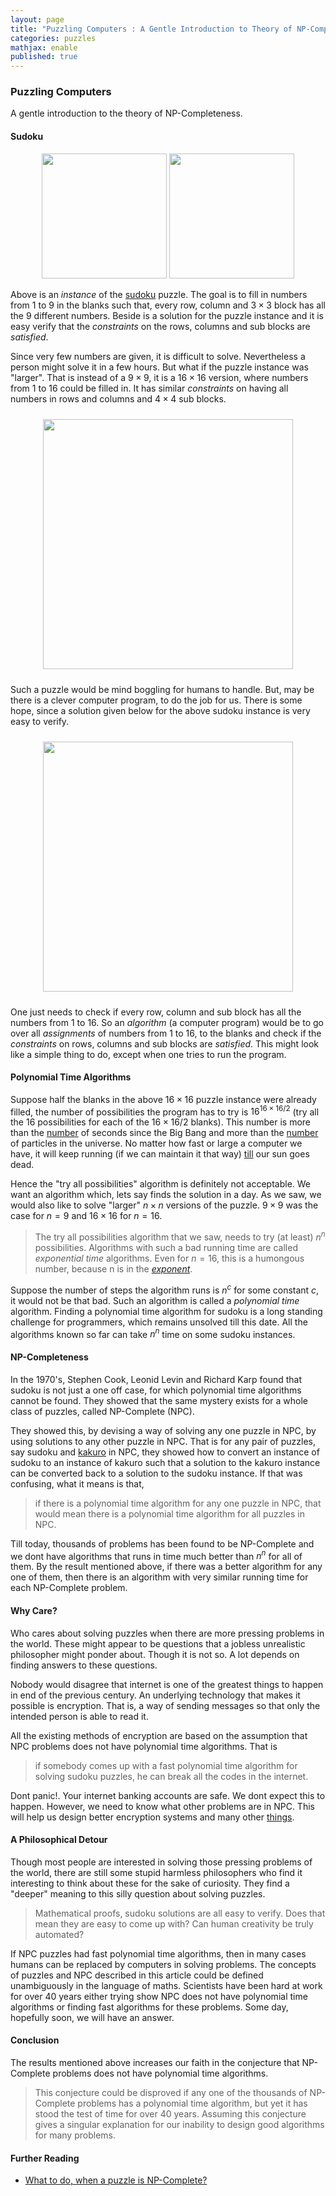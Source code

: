 ```yaml
---
layout: page
title: "Puzzling Computers : A Gentle Introduction to Theory of NP-Completeness"
categories: puzzles
mathjax: enable
published: true
---
```


### Puzzling Computers
<span class="subhead">
A gentle introduction to the theory of NP-Completeness.
</span>

#### Sudoku
<p style="text-align:center">
<img src="../../images/sudoku_9x9.png" width="200px" /> <img src="../../images/sudoku_9x9_solved.png" width="200px" />
</p>

Above is an *instance* of the [sudoku](http://en.wikipedia.org/wiki/Sudoku)
puzzle. The goal is to fill in numbers from $1$ to $9$ in the blanks such that,
every  row, column and $3 \times 3$ block has all the $9$ different numbers. 
Beside is a solution for the puzzle instance and it is easy verify that the
*constraints* on the rows, columns and sub blocks are *satisfied*.

 Since very few numbers are given, it is difficult to solve.
Nevertheless a person might solve it in a few
hours. But what if the puzzle instance was "larger".
That is instead of a $9\times 9$, it is a $16\times 16$ version,
where numbers from $1$ to $16$ could be filled in.
It has similar *constraints* on having all
numbers in rows and columns and $4\times 4$ sub blocks.

<p style="text-align:center">
<img src="../../images/sudoku_16x16.png" width="400px" style="margin: 10px 20px"/> </p>

Such a puzzle would be mind boggling for
humans to handle. But, may be there is a 
clever computer program, to do the job for
us. There is some hope, since a solution
given below for the above sudoku instance is very
easy to verify. 


<p style="text-align:center">
<img src="../../images/sudoku_16x16_solved.png" width="400px" style="margin: 10px 20px"/> </p>

One just needs to check if every row, column and
sub block has all the numbers from $1$ to $16$. So
 an *algorithm* (a computer program) would be to 
go over all *assignments* of numbers from $1$ to $16$, to the blanks
and check if the *constraints* on rows, columns and
sub blocks are *satisfied*. This might look
like a simple thing to do, except when one tries
to run the program. 


#### Polynomial Time Algorithms

Suppose half the blanks in the above $16\times 16$
 puzzle instance were
already filled, the number of possibilities
the program has to try is $16^{16 \times 16/2}$ (try all the $16$ possibilities
for each of the $16\times 16/2$ blanks). This number is
more than the [number](http://en.wikipedia.org/wiki/Chronology_of_the_universe)
 of seconds since the Big Bang and
more than the [number](http://www.physicsoftheuniverse.com/numbers.html)
 of particles in the universe. No
matter how fast or large a computer we have, it will
keep running (if we can maintain it that way) [till](http://image.gsfc.nasa.gov/poetry/ask/a10395.html)
our sun goes dead.

Hence the "try all possibilities" algorithm is definitely not
acceptable. We want an algorithm which, lets say
finds the solution in a day. As we saw, we would
also like to solve "larger" $n\times n$ versions of the puzzle.
$9\times 9$ was the case for $n=9$ and $16\times 16$ for $n=16$. 

> The try
all possibilities algorithm that we saw, needs to try (at least)
$n^n$ possibilities. Algorithms with such a bad running time are called
*exponential time* algorithms. Even for $n=16$, this is a humongous number,
because n is in the *[exponent](http://en.wikipedia.org/wiki/Exponentiation)*.

 Suppose the number of steps
the algorithm runs is $n^c$ for some constant $c$, it would not
be that bad. Such an algorithm is called a  *polynomial time*  algorithm. 
Finding a polynomial time algorithm for sudoku is a long standing
challenge for programmers, which remains unsolved till this date. 
All the algorithms known so far can
take $n^n$ time on some sudoku instances.

#### NP-Completeness

In the 1970's, Stephen Cook, Leonid Levin and Richard Karp found that sudoku is not just a one off
case, for which polynomial time algorithms cannot be found. They showed 
that the same mystery exists for a whole class of puzzles, called NP-Complete (NPC).

They showed this, by devising a way of solving any one puzzle in NPC, by
using solutions to any other puzzle in NPC. That is for any pair of puzzles,
say sudoku and [kakuro](http://en.wikipedia.org/wiki/Kakuro) in NPC,
 they showed how to convert an instance of
sudoku to an instance of kakuro such that a solution to the kakuro instance
can be converted back to a solution to the sudoku instance. If that was confusing,
what it means is that,

>if there is a polynomial time algorithm for any one puzzle
in NPC, that would mean there is a polynomial time algorithm for all puzzles in NPC.

Till today, thousands of problems has been found to be NP-Complete and we dont have algorithms
that runs in time much better than $n^n$ for all of them. By the result mentioned above, if there
was a better algorithm for any one of them, then there is an algorithm with very similar running time
for each NP-Complete problem.

#### Why Care?

Who cares about solving puzzles when there are
more pressing problems in the world. These might appear to be
questions that a jobless unrealistic philosopher might ponder
about. Though it is not so. A lot depends on finding answers
to these questions. 

Nobody would disagree that internet is one of the greatest things
 to happen in end of the previous century.  An
underlying technology that makes it possible is encryption.
That is, a way of sending messages so that only the intended person
is able to read it.

All the existing methods of encryption are based on the assumption
that NPC problems does not have polynomial time algorithms. That is

>if somebody comes up with a fast polynomial time algorithm for solving 
sudoku puzzles, he can break all the codes in the internet.

Dont panic!. Your internet banking accounts are safe. We
dont expect this to happen. However, we need to know what other
problems are in NPC. This will help us design better encryption
systems and many other [things](http://en.wikipedia.org/wiki/Zero-knowledge_proof).

#### A Philosophical Detour

Though most people are interested in solving those pressing problems
of the world, there are still some stupid harmless philosophers
who find it interesting to think about these for the sake of curiosity.
They find a "deeper" meaning to this silly question about solving
puzzles.

> Mathematical proofs, sudoku solutions are all easy to verify. Does that
mean they are easy to come up with? Can human creativity be truly
automated?

If NPC puzzles had fast polynomial time algorithms, then in many cases 
humans can be replaced by computers in solving problems. The concepts of
puzzles and NPC described in this article could be
defined unambiguously in the language of maths. Scientists have been
hard at work for over 40 years either trying show NPC does not have polynomial time
algorithms or finding fast algorithms for these problems. Some day, hopefully
soon, we will have an answer.


#### Conclusion

The results mentioned above increases our faith in the conjecture that NP-Complete problems does not
have polynomial time algorithms. 

>This conjecture could be disproved if any one of the thousands of NP-Complete problems has a polynomial time algorithm, but yet it has stood the test of time for over 40 years. Assuming this conjecture gives a singular explanation for our inability to design good algorithms 
for many problems. 


#### Further Reading

- [What to do, when a puzzle is NP-Complete?](/2014/approximation-limits.html)


